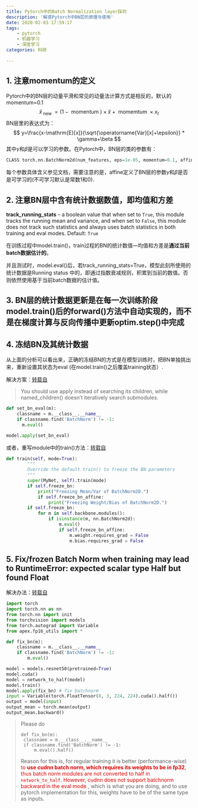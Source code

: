 ```yaml
---
title: Pytorch中的Batch Normalization layer踩坑
description: '解惑Pytorch中BN层的原理与使用'
date: 2020-02-03 17:59:17
tags:
	- pytorch
	- 机器学习
	- 深度学习
categories: 科研
	
---
```


## 1. 注意momentum的定义

Pytorch中的BN层的动量平滑和常见的动量法计算方式是相反的，默认的momentum=0.1
$$
\hat{x}_{\text { new }}=(1-\text { momentum }) \times \hat{x}+\text { momemtum } \times x_{t}
$$
BN层里的表达式为：
$$
y=\frac{x-\mathrm{E}[x]}{\sqrt{\operatorname{Var}[x]+\epsilon}} * \gamma+\beta
$$
其中*γ*和*β*是可以学习的参数。在Pytorch中，BN层的类的参数有：

```python
CLASS torch.nn.BatchNorm2d(num_features, eps=1e-05, momentum=0.1, affine=True, track_running_stats=True)
```

每个参数具体含义参见文档，需要注意的是，affine定义了BN层的参数*γ*和*β*是否是可学习的(不可学习默认是常数1和0). 

## 2. 注意BN层中含有统计数据数值，即均值和方差

**track_running_stats** – a boolean value that when set to `True`, this module tracks the running mean and variance, and when set to `False`, this module does not track such statistics and always uses batch statistics in both training and eval modes. Default: `True`

在训练过程中model.train()，train过程的BN的统计数值—均值和方差是**通过当前batch数据估计的**。

并且测试时，model.eval()后，若track_running_stats=True，模型此刻所使用的统计数据是Running status 中的，即通过指数衰减规则，积累到当前的数值。否则依然使用基于当前batch数据的估计值。


## 3. BN层的统计数据更新是在每一次训练阶段model.train()后的forward()方法中自动实现的，**而不是**在梯度计算与反向传播中更新optim.step()中完成

## 4. 冻结BN及其统计数据

从上面的分析可以看出来，正确的冻结BN的方式是在模型训练时，把BN单独挑出来，重新设置其状态为eval (在model.train()之后覆盖training状态）.

解决方案：[转载自](https://discuss.pytorch.org/t/freeze-batchnorm-layer-lead-to-nan/8385)

> You should use apply instead of searching its children, while named_children() doesn’t iteratively search submodules.

```python
def set_bn_eval(m):
    classname = m.__class__.__name__
    if classname.find('BatchNorm') != -1:
      m.eval()

model.apply(set_bn_eval)
```

或者，重写module中的train()方法：[转载自](https://discuss.pytorch.org/t/how-to-train-with-frozen-batchnorm/12106/8)

```python
def train(self, mode=True):
        """
        Override the default train() to freeze the BN parameters
        """
        super(MyNet, self).train(mode)
        if self.freeze_bn:
            print("Freezing Mean/Var of BatchNorm2D.")
            if self.freeze_bn_affine:
                print("Freezing Weight/Bias of BatchNorm2D.")
        if self.freeze_bn:
            for m in self.backbone.modules():
                if isinstance(m, nn.BatchNorm2d):
                    m.eval()
                    if self.freeze_bn_affine:
                        m.weight.requires_grad = False
                        m.bias.requires_grad = False
```

## 5. Fix/frozen Batch Norm when training may lead to RuntimeError: expected scalar type Half but found Float 

解决办法：[转载自](https://github.com/NVIDIA/apex/issues/122)

```python
import torch
import torch.nn as nn
from torch.nn import init
from torchvision import models
from torch.autograd import Variable
from apex.fp16_utils import *

def fix_bn(m):
    classname = m.__class__.__name__
    if classname.find('BatchNorm') != -1:
        m.eval()

model = models.resnet50(pretrained=True)
model.cuda()
model = network_to_half(model)
model.train()
model.apply(fix_bn) # fix batchnorm
input = Variable(torch.FloatTensor(8, 3, 224, 224).cuda().half())
output = model(input)
output_mean = torch.mean(output)
output_mean.backward()
```

> Please do
>
> ```
> def fix_bn(m):
>  classname = m.__class__.__name__
>  if classname.find('BatchNorm') != -1:
>      m.eval().half()
> ```
>
> Reason for this is, for regular training it is better (performance-wise) <font color="#dd0000">to **use cudnn batch norm, which requires its weights to be in fp32**, thus batch norm modules are not converted to half in `network_to_half`. However, cudnn does not support batchnorm backward in the eval mode</font> , which is what you are doing, and to use pytorch implementation for this, weights have to be of the same type as inputs.